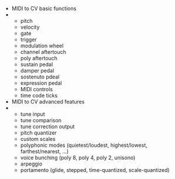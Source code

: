 
- MIDI to CV basic functions
- - pitch 
  - velocity
  - gate
  - trigger
  - modulation wheel
  - channel aftertouch
  - poly aftertouch
  - sustain pedal
  - damper pedal
  - sostenuto pdeal
  - expression pedal
  - MIDI controls
  - time code ticks
- MIDI to CV advanced features
- - tune input
  - tune comparison
  - tune correction output
  - pitch quantizer
  - custom scales
  - polyphonic modes (quietest/loudest, highest/lowest, farthest/nearest, ...)
  - voice bunching (poly 8, poly 4, poly 2, unisono)
  - arpeggio
  - portamento (glide, stepped, time-quantized, scale-quantized)
